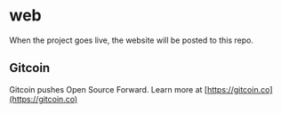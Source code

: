 # web

When the project goes live, the website will be posted to this repo.

## Gitcoin

Gitcoin pushes Open Source Forward.  Learn more at [https://gitcoin.co](https://gitcoin.co)

<!-- Google Analytics -->
<img src='https://ga-beacon.appspot.com/UA-102304388-1/gitcoinco/web' style='width:1px; height:1px;' >

